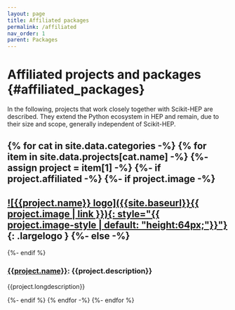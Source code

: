 ```yaml
---
layout: page
title: Affiliated packages
permalink: /affiliated
nav_order: 1
parent: Packages
---
```



Affiliated projects and packages {#affiliated_packages}
================================

In the following, projects that work closely together with Scikit-HEP are described. They extend the Python ecosystem in HEP and remain, due to their size and scope, generally independent of Scikit-HEP.

{% for cat in site.data.categories -%}
{% for item in site.data.projects[cat.name] -%}
{%- assign project = item[1] -%}
{%- if project.affiliated -%}
{%- if project.image -%}
---
[![{{project.name}} logo]({{site.baseurl}}{{ project.image | link }}){: style="{{ project.image-style | default: "height:64px;"}}"}]({{project.url}}){: .largelogo }
{%- else -%}
---
{%- endif %}

### [{{project.name}}]({{project.url}}): {{project.description}}

{{project.longdescription}}

{%- endif %}
{% endfor -%}
{%- endfor %}

